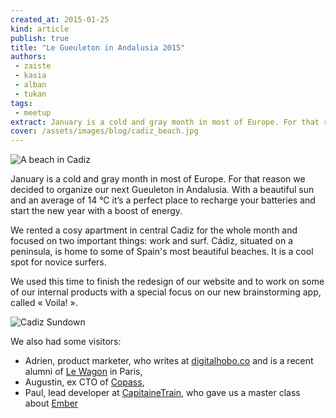 ```yaml
---
created_at: 2015-01-25
kind: article
publish: true
title: "Le Gueuleton in Andalusia 2015"
authors:
 - zaiste
 - kasia
 - alban
 - tukan
tags:
 - meetup
extract: January is a cold and gray month in most of Europe. For that reason we decided to organize our next Gueuleton in Andalusia. With a beautiful sun and an average of 14 °C it’s a perfect place to recharge your batteries and start the new year with a boost of energy.
cover: /assets/images/blog/cadiz_beach.jpg
---
```


![A beach in Cadiz](/assets/images/blog/cadiz_beach.jpg "A beach in Cadiz")

January is a cold and gray month in most of Europe. For that reason we decided to organize our next Gueuleton in Andalusia. With a beautiful sun and an average of 14 °C it’s a perfect place to recharge your batteries and start the new year with a boost of energy.

We rented a cosy apartment in central Cadiz for the whole month and focused on two important things: work and surf. Cádiz, situated on a peninsula, is home to some of Spain's most beautiful beaches. It is a cool spot for novice surfers.

We used this time to finish the redesign of our website and to work on some of our internal products with a special focus on our new brainstorming app, called « Voila! ».

![Cadiz Sundown](/assets/images/blog/cadiz.jpg "Cadiz Sundown")

We also had some visitors:

* Adrien, product marketer, who writes at [digitalhobo.co][1] and is a recent alumni of [Le Wagon][2] in Paris,
* Augustin, ex CTO of [Copass][3],
* Paul, lead developer at [CapitaineTrain][4], who gave us a master class about [Ember][5]


[1]: http://www.digitalhobo.co/
[2]: http://www.lewagon.org/
[3]: https://copass.org/
[4]: https://www.capitainetrain.com/
[5]: http://emberjs.com/
